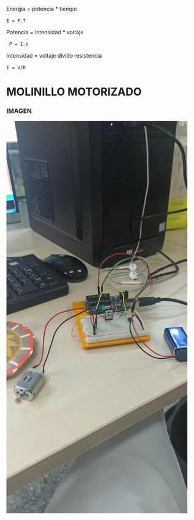  Energia = potencia * tiempo
 
 
    E = P.T
    
 
    
    
 Potencia = intensidad * voltaje
 
 
     P = I.V
     
     
 Intensidad = voltaje divido resistencia
 
 
    I = V/R
    

# MOLINILLO MOTORIZADO






### IMAGEN



![](https://github.com/Samael696/arduino/blob/main/IMG_20220119_101702.jpg?raw=true)
